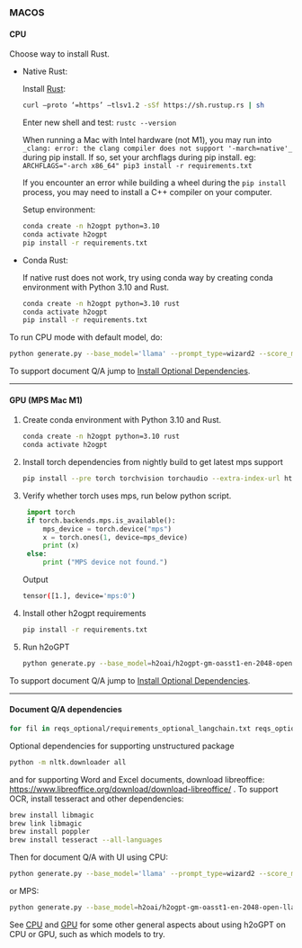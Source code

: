 ### MACOS

#### CPU

Choose way to install Rust.

* Native Rust:

    Install [Rust](https://www.geeksforgeeks.org/how-to-install-rust-in-macos/):

    ```bash
    curl –proto ‘=https’ –tlsv1.2 -sSf https://sh.rustup.rs | sh
    ```

    Enter new shell and test: `rustc --version`

    When running a Mac with Intel hardware (not M1), you may run
    into `_clang: error: the clang compiler does not support '-march=native'_` during pip install.
    If so, set your archflags during pip install. eg: `ARCHFLAGS="-arch x86_64" pip3 install -r requirements.txt`

    If you encounter an error while building a wheel during the `pip install` process, you may need to install a C++
    compiler on your computer.

    Setup environment:
    ```bash
    conda create -n h2ogpt python=3.10
    conda activate h2ogpt
    pip install -r requirements.txt
  ```

* Conda Rust:

    If native rust does not work, try using conda way by creating conda environment with Python 3.10 and Rust.
    ```bash
    conda create -n h2ogpt python=3.10 rust
    conda activate h2ogpt
    pip install -r requirements.txt
    ```
To run CPU mode with default model, do:
```bash
python generate.py --base_model='llama' --prompt_type=wizard2 --score_model=None --langchain_mode='UserData' --user_path=user_path
```
To support document Q/A jump to [Install Optional Dependencies](#document-qa-dependencies).

---

#### GPU (MPS Mac M1)

1. Create conda environment with Python 3.10 and Rust.
   ```bash
   conda create -n h2ogpt python=3.10 rust
   conda activate h2ogpt
   ```
2. Install torch dependencies from nightly build to get latest mps support
   ```bash
   pip install --pre torch torchvision torchaudio --extra-index-url https://download.pytorch.org/whl/nightly/cpu
   ```
3. Verify whether torch uses mps, run below python script.
   ```python
    import torch
    if torch.backends.mps.is_available():
        mps_device = torch.device("mps")
        x = torch.ones(1, device=mps_device)
        print (x)
    else:
        print ("MPS device not found.")
   ```
   Output
    ```bash
    tensor([1.], device='mps:0')
    ```
4. Install other h2ogpt requirements
    ```bash
   pip install -r requirements.txt
    ```
5. Run h2oGPT
    ```bash
    python generate.py --base_model=h2oai/h2ogpt-gm-oasst1-en-2048-open-llama-7b --cli=True
    ```

To support document Q/A jump to [Install Optional Dependencies](#document-qa-dependencies).

---

#### Document Q/A dependencies

```bash
for fil in reqs_optional/requirements_optional_langchain.txt reqs_optional/requirements_optional_gpt4all.txt reqs_optional/requirements_optional_langchain.gpllike.txt reqs_optional/requirements_optional_langchain.urls.txt ; do pip install -r $fil ; done
```
Optional dependencies for supporting unstructured package
```bash
python -m nltk.downloader all
```
and for supporting Word and Excel documents, download libreoffice: https://www.libreoffice.org/download/download-libreoffice/ .
To support OCR, install tesseract and other dependencies:
```bash
brew install libmagic
brew link libmagic
brew install poppler
brew install tesseract --all-languages
```

Then for document Q/A with UI using CPU:
```bash
python generate.py --base_model='llama' --prompt_type=wizard2 --score_model=None --langchain_mode='UserData' --user_path=user_path
```
or MPS:
```bash
python generate.py --base_model=h2oai/h2ogpt-gm-oasst1-en-2048-open-llama-7b --langchain_mode=MyData --score_model=None
```

See [CPU](README_CPU.md) and [GPU](README_GPU.md) for some other general aspects about using h2oGPT on CPU or GPU, such as which models to try.
